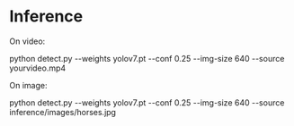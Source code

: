 # Inference

On video:

python detect.py --weights yolov7.pt --conf 0.25 --img-size 640 --source yourvideo.mp4

On image:

  python detect.py --weights yolov7.pt --conf 0.25 --img-size 640 --source inference/images/horses.jpg
  
